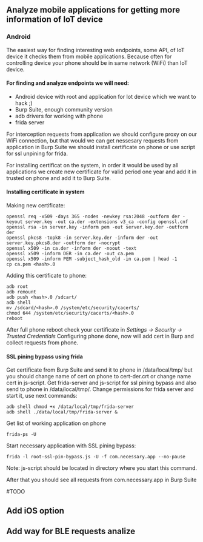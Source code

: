 ## Analyze mobile applications for getting more information of IoT device
### Android
The easiest way for finding interesting web endpoints, some API, of IoT device it checks them from mobile applications. 
Because often for controlling device your phone should be in same network (WiFi) than IoT device.

#### For finding and analyze endpoints we will need:
* Android device with root and application for Iot device which we want to hack ;)
* Burp Suite, enough community version
* adb drivers for working with phone
* frida server

For interception requests from application we should configure proxy on our WiFi connection, but that would we can get nessesary requests from application in Burp Suite we should install certificate on phone or use script for ssl unpining for frida. 

For installing certificat on the system, in order it would be used by all applications we create new certificate for valid period one year and add it in trusted on phone and add it to Burp Suite.

#### Installing certificate in system
Making new certificate:

```cp /usr/lib/ssl/openssl.cnf ./
openssl req -x509 -days 365 -nodes -newkey rsa:2048 -outform der -keyout server.key -out ca.der -extensions v3_ca -config openssl.cnf
openssl rsa -in server.key -inform pem -out server.key.der -outform der
openssl pkcs8 -topk8 -in server.key.der -inform der -out server.key.pkcs8.der -outform der -nocrypt
openssl x509 -in ca.der -inform der -noout -text
openssl x509 -inform DER -in ca.der -out ca.pem
openssl x509 -inform PEM -subject_hash_old -in ca.pem | head -1
cp ca.pem <hash>.0 
```
Adding this certificate to phone:

```
adb root
adb remount
adb push <hash>.0 /sdcart/
adb shell
mv /sdcard/<hash>.0 /system/etc/security/cacerts/  
chmod 644 /system/etc/security/cacerts/<hash>.0  
reboot
```
After full phone reboot check your certificate in _Settings -> Security -> Trusted Credentials_
Configuring phone done, now will add cert in Burp and collect requests from phone.

#### SSL pining bypass using frida

Get certificate from Burp Suite and send it to phone in /data/local/tmp/ but you should change name of cert on phone to cert-der.crt or change name cert in js-script.
Get frida-server and js-script for ssl pining bypass and also send to phone in /data/local/tmp/.
Change permissions for frida server and start it, use next commands:

```
adb shell chmod +x /data/local/tmp/frida-server
adb shell ./data/local/tmp/frida-server &
```

Get list of working application on phone

```
frida-ps -U
```

Start necessary application with SSL pining bypass:

```
frida -l root-ssl-pin-bypass.js -U -f com.necessary.app --no-pause
```

Note: js-script should be located in directory where you start this command.

After that you should see all requests from com.necessary.app in Burp Suite

#TODO
## Add iOS option
## Add way for BLE requests analize
